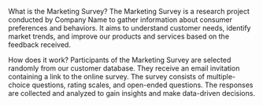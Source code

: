 What is the Marketing Survey?
The Marketing Survey is a research project conducted by Company Name to gather information about consumer preferences and behaviors. It aims to understand customer needs, identify market trends, and improve our products and services based on the feedback received.

How does it work?
Participants of the Marketing Survey are selected randomly from our customer database. They receive an email invitation containing a link to the online survey. The survey consists of multiple-choice questions, rating scales, and open-ended questions. The responses are collected and analyzed to gain insights and make data-driven decisions.
